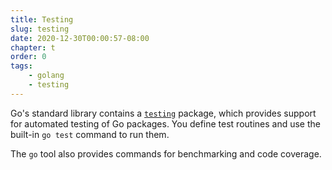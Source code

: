 ```yaml
---
title: Testing
slug: testing
date: 2020-12-30T00:00:57-08:00
chapter: t
order: 0
tags:
    - golang
    - testing
---
```


Go's standard library contains a [`testing`](https://golang.org/pkg/testing/) package, which provides support for automated testing of Go packages. You define test routines and use the built-in `go test` command to run them.

The `go` tool also provides commands for benchmarking and code coverage.
